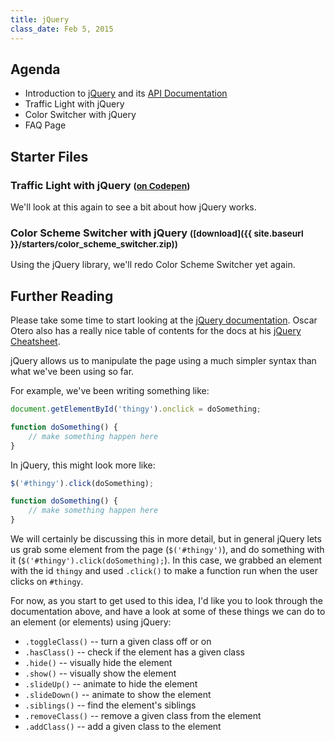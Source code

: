 ```yaml
---
title: jQuery
class_date: Feb 5, 2015
---
```


Agenda
------

* Introduction to [jQuery](http://jquery.com) and its [API Documentation](http://api.jquery.com)
* Traffic Light with jQuery
* Color Switcher with jQuery
* FAQ Page


Starter Files
-------------

### Traffic Light with jQuery <small>([on Codepen](http://codepen.io/nevan/pen/cyDHr))</small>

We'll look at this again to see a bit about how jQuery works.

### Color Scheme Switcher with jQuery <small>([download]({{ site.baseurl }}/starters/color_scheme_switcher.zip))</small>

Using the jQuery library, we'll redo Color Scheme Switcher yet again.


Further Reading
---------------

Please take some time to start looking at the [jQuery documentation](http://api.jquery.com). Oscar Otero also has a really nice table of contents for the docs at his [jQuery Cheatsheet](http://oscarotero.com/jquery/).

jQuery allows us to manipulate the page using a much simpler syntax than what we've been using so far.

For example, we've been writing something like:

```js
document.getElementById('thingy').onclick = doSomething;

function doSomething() {
	// make something happen here
}
```

In jQuery, this might look more like:

```js
$('#thingy').click(doSomething);

function doSomething() {
	// make something happen here
}
```

We will certainly be discussing this in more detail, but in general jQuery lets us grab some element from the page (`$('#thingy')`), and do something with it (`$('#thingy').click(doSomething);`). In this case, we grabbed an element with the id `thingy` and used `.click()` to make a function run when the user clicks on `#thingy`.

For now, as you start to get used to this idea, I'd like you to look through the documentation above, and have a look at some of these things we can do to an element (or elements) using jQuery:

* `.toggleClass()` -- turn a given class off or on
* `.hasClass()` -- check if the element has a given class
* `.hide()` -- visually hide the element
* `.show()` -- visually show the element
* `.slideUp()` -- animate to hide the element
* `.slideDown()` -- animate to show the element
* `.siblings()` -- find the element's siblings
* `.removeClass()` -- remove a given class from the element
* `.addClass()` -- add a given class to the element